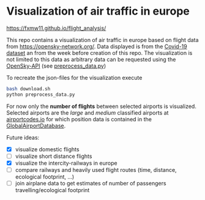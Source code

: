 # Visualization of air traffic in europe
https://fxmw11.github.io/flight_analysis/

This repo contains a visualization of air traffic in europe based on flight data from https://opensky-network.org/.
Data displayed is from the [Covid-19 dataset](https://opensky-network.org/datasets/covid-19/) an from the week before creation of this repo.
The visualization is not limited to this data as arbitrary data can be requested using the [OpenSky-API](https://opensky-network.org/apidoc/rest.html) (see [preprocess_data.py](./blob/master/preprocess_data.py))

To recreate the json-files for the visualization execute
```bash
bash download.sh
python preprocess_data.py
```

For now only the **number of flights** between selected airports is visualized. Selected airports are the *large* and *medium* classified airports at [airportcodes.io](https://airportcodes.io/en/all-airports/?filters[continent]=EU)
for which position data is contained in the [GlobalAirportDatabase](http://www.partow.net/miscellaneous/airportdatabase/index.html).

Future ideas:
- [x] visualize domestic flights
- [ ] visualize short distance flights
- [x] visualize the intercity-railways in europe
- [ ] compare railways and heavily used flight routes (time, distance, ecological footprint, ...)
- [ ] join airplane data to get estimates of number of passengers travelling/ecological footprint

